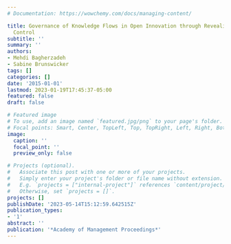 ```yaml
---
# Documentation: https://wowchemy.com/docs/managing-content/

title: Governance of Knowledge Flows in Open Innovation through Revealing and Behavioral
  Control
subtitle: ''
summary: ''
authors:
- Mehdi Bagherzadeh
- Sabine Brunswicker
tags: []
categories: []
date: '2015-01-01'
lastmod: 2023-01-19T17:45:37-05:00
featured: false
draft: false

# Featured image
# To use, add an image named `featured.jpg/png` to your page's folder.
# Focal points: Smart, Center, TopLeft, Top, TopRight, Left, Right, BottomLeft, Bottom, BottomRight.
image:
  caption: ''
  focal_point: ''
  preview_only: false

# Projects (optional).
#   Associate this post with one or more of your projects.
#   Simply enter your project's folder or file name without extension.
#   E.g. `projects = ["internal-project"]` references `content/project/deep-learning/index.md`.
#   Otherwise, set `projects = []`.
projects: []
publishDate: '2023-05-14T15:12:59.642515Z'
publication_types:
- '1'
abstract: ''
publication: '*Academy of Management Proceedings*'
---
```

